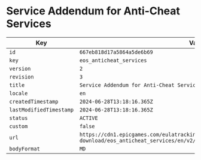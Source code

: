 # Service Addendum for Anti-Cheat Services

| Key | Value |
| --- | ----- |
| `id` | `667eb818d17a5864a5de6b69` |
| `key` | `eos_anticheat_services` |
| `version` | `2` |
| `revision` | `3` |
| `title` | `Service Addendum for Anti-Cheat Services` |
| `locale` | `en` |
| `createdTimestamp` | `2024-06-28T13:18:16.365Z` |
| `lastModifiedTimestamp` | `2024-06-28T13:18:16.365Z` |
| `status` | `ACTIVE` |
| `custom` | `false` |
| `url` | `https://cdn1.epicgames.com/eulatracking-download/eos_anticheat_services/en/v2/r3/f0815e3f93e3838175154e8fde6d6d99.pdf` |
| `bodyFormat` | `MD` |
